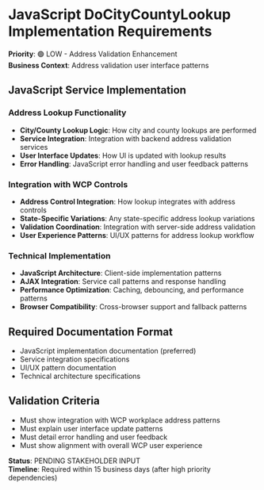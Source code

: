 # JavaScript DoCityCountyLookup Implementation Requirements
**Priority**: 🟢 LOW - Address Validation Enhancement  
**Business Context**: Address validation user interface patterns

## JavaScript Service Implementation

### **Address Lookup Functionality**
- **City/County Lookup Logic**: How city and county lookups are performed
- **Service Integration**: Integration with backend address validation services
- **User Interface Updates**: How UI is updated with lookup results
- **Error Handling**: JavaScript error handling and user feedback patterns

### **Integration with WCP Controls**
- **Address Control Integration**: How lookup integrates with address controls
- **State-Specific Variations**: Any state-specific address lookup variations
- **Validation Coordination**: Integration with server-side address validation
- **User Experience Patterns**: UI/UX patterns for address lookup workflow

### **Technical Implementation**
- **JavaScript Architecture**: Client-side implementation patterns
- **AJAX Integration**: Service call patterns and response handling
- **Performance Optimization**: Caching, debouncing, and performance patterns
- **Browser Compatibility**: Cross-browser support and fallback patterns

## Required Documentation Format
- JavaScript implementation documentation (preferred)
- Service integration specifications
- UI/UX pattern documentation
- Technical architecture specifications

## Validation Criteria
- Must show integration with WCP workplace address patterns
- Must explain user interface update patterns
- Must detail error handling and user feedback
- Must show alignment with overall WCP user experience

**Status**: PENDING STAKEHOLDER INPUT  
**Timeline**: Required within 15 business days (after high priority dependencies)